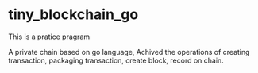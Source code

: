 # tiny_blockchain_go
This is a pratice pragram

A private chain based on go language, Achived the operations of creating transaction, packaging transaction, create block, record on chain.
